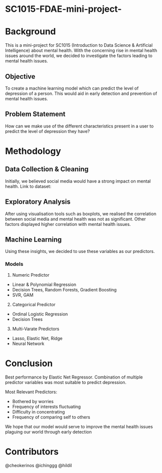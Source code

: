 # SC1015-FDAE-mini-project-

# Background
This is a mini-project for SC1015 (Introduction to Data Science & Artificial Intelligence) about mental health.
With the concerning rise in mental health issues around the world, we decided to investigate the factors leading to mental health issues. 

## Objective
To create a machine learning model which can predict the level of depression of a person. This would aid in early detection and prevention of mental health issues.

## Problem Statement
How can we make use of the different characteristics present in a user to predict the level of depression they have?

# Methodology

## Data Collection & Cleaning
Initially, we believed social media would have a strong impact on mental health. 
Link to dataset: 

## Exploratory Analysis 
After using visualisation tools such as boxplots, we realised  the correlation between social media and mental health was not as significant. Other factors displayed higher correlation with mental health issues.

## Machine Learning
Using these insights, we decided to use these variables as our predictors.

### Models
1. Numeric Predictor
- Linear & Polynomial Regression
- Decision Trees, Random Forests, Gradient Boosting
- SVR, GAM

2. Categorical Predictor
- Ordinal Logistic Regression
- Decision Trees

3. Multi-Varate Predictors
- Lasso, Elastic Net, Ridge
- Neural Network

# Conclusion
Best performance by Elastic Net Regressor.
Combination of multiple predictor variables was most suitable to predict depression.

Most Relevant Predictors:
- Bothered by worries
- Frequency of interests fluctuating
- Difficulty in concentrating
- Frequency of comparing self to others

We hope that our model would serve to improve the mental health issues plaguing our world through early detection

# Contributors
@cheokerinos
@ichinggg
@hildil

